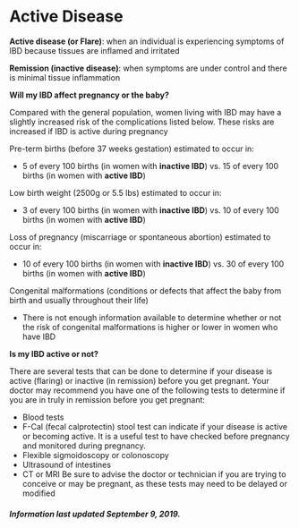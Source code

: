 <h1>Active Disease</h1>

**Active disease (or Flare)**: when an individual is experiencing symptoms of IBD because tissues are inflamed and irritated

**Remission (inactive disease)**: when symptoms are under control and there is minimal tissue inflammation

**Will my IBD affect pregnancy or the baby?**

Compared with the general population, women living with IBD may have a slightly increased risk of the complications listed below. These risks are increased if IBD is active during pregnancy

Pre-term births (before 37 weeks gestation) estimated to occur in:

* 5 of every 100 births (in women with **inactive IBD**) vs. 15 of every 100 births (in women with **active IBD**)

Low birth weight (2500g or 5.5 lbs) estimated to occur in:

* 3 of every 100 births (in women with **inactive IBD**) vs. 10 of every 100 births (in women with **active IBD**)

Loss of pregnancy (miscarriage or spontaneous abortion) estimated to occur in:

* 10 of every 100 births (in women with **inactive IBD**) vs. 30 of every 100 births (in women with **active IBD**)

Congenital malformations (conditions or defects that affect the baby from birth and usually throughout their life)
* There is not enough information available to determine whether or not  the risk of congenital malformations is higher or lower in women who have IBD 

**Is my IBD active or not?**

There are several tests that can be done to determine if your disease is active (flaring) or inactive (in remission) before you get pregnant. 
Your doctor may recommend you have one of the following tests to determine if you are in truly in remission before you get pregnant: 
* Blood tests 
* F-Cal (fecal calprotectin) stool test can indicate if your disease is active or becoming active. It is a useful test to have checked before pregnancy and monitored during pregnancy. 
* Flexible sigmoidoscopy or colonoscopy
* Ultrasound of intestines 
* CT or MRI
Be sure to advise the doctor or technician if you are trying to conceive or may be pregnant, as these tests may need to be delayed or modified


<h5>Information last updated September 9, 2019.</h5>


